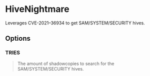 # HiveNightmare

Leverages CVE-2021–36934 to get SAM/SYSTEM/SECURITY hives.

## Options
### TRIES
> The amount of shadowcopies to search for the SAM/SYSTEM/SECURITY hives.
